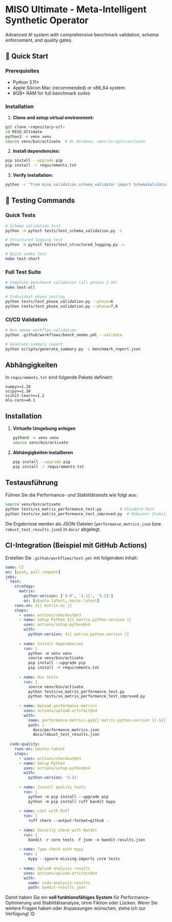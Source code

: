 # MISO Ultimate - Meta-Intelligent Synthetic Operator

Advanced AI system with comprehensive benchmark validation, schema enforcement, and quality gates.

## 🚀 Quick Start

### Prerequisites
- Python 3.11+
- Apple Silicon Mac (recommended) or x86_64 system
- 8GB+ RAM for full benchmark suites

### Installation

1. **Clone and setup virtual environment:**
```bash
git clone <repository-url>
cd MISO_Ultimate
python3 -m venv venv
source venv/bin/activate  # On Windows: venv\Scripts\activate
```

2. **Install dependencies:**
```bash
pip install --upgrade pip
pip install -r requirements.txt
```

3. **Verify installation:**
```bash
python -c "from miso.validation.schema_validator import SchemaValidator; print('✅ MISO validation ready')"
```

## 🧪 Testing Commands

### Quick Tests
```bash
# Schema validation test
python -m pytest tests/test_schema_validation.py -v

# Structured logging test  
python -m pytest tests/test_structured_logging.py -v

# Quick smoke test
make test-short
```

### Full Test Suite
```bash
# Complete benchmark validation (all phases 1-10)
make test-all

# Individual phase testing
python tests/test_phase_validation.py --phase=6
python tests/test_phase_validation.py --phase=7,8
```

### CI/CD Validation
```bash
# Run smoke workflow validation
python .github/workflows/bench_smoke.yml --validate

# Generate summary report
python scripts/generate_summary.py -i benchmark_report.json
```

## Abhängigkeiten

In `requirements.txt` sind folgende Pakete definiert:

```
numpy>=1.24
scipy>=1.10
scikit-learn>=1.2
mlx-core>=0.1
```

## Installation

1. **Virtuelle Umgebung anlegen**

   ```bash
   python3 -m venv venv
   source venv/bin/activate
   ```

2. **Abhängigkeiten installieren**

   ```bash
   pip install --upgrade pip
   pip install -r requirements.txt
   ```

## Testausführung

Führen Sie die Performance- und Stabilitätstests wie folgt aus:

```bash
source venv/bin/activate
python tests/vx_matrix_performance_test.py        # Standard-Test
python tests/vx_matrix_performance_test_improved.py  # Robuster Stabilitätstest
```

Die Ergebnisse werden als JSON-Dateien (`performance_metrics.json` bzw. `robust_test_results.json`) in `docs/` abgelegt.

## CI-Integration (Beispiel mit GitHub Actions)

Erstellen Sie `.github/workflows/test.yml` mit folgendem Inhalt:

```yaml
name: CI
on: [push, pull_request]
jobs:
  test:
    strategy:
      matrix:
        python-version: ['3.9', '3.11', '3.13']
        os: [ubuntu-latest, macos-latest]
    runs-on: ${{ matrix.os }}
    steps:
      - uses: actions/checkout@v3
      - name: Setup Python ${{ matrix.python-version }}
        uses: actions/setup-python@v4
        with:
          python-version: ${{ matrix.python-version }}
      
      - name: Install dependencies
        run: |
          python -m venv venv
          source venv/bin/activate
          pip install --upgrade pip
          pip install -r requirements.txt
      
      - name: Run tests
        run: |
          source venv/bin/activate
          python tests/vx_matrix_performance_test.py
          python tests/vx_matrix_performance_test_improved.py
      
      - name: Upload performance metrics
        uses: actions/upload-artifact@v4
        with:
          name: performance-metrics-py${{ matrix.python-version }}-${{ matrix.os }}
          path: |
            docs/performance_metrics.json
            docs/robust_test_results.json
  
  code-quality:
    runs-on: ubuntu-latest
    steps:
      - uses: actions/checkout@v3
      - name: Setup Python
        uses: actions/setup-python@v4
        with:
          python-version: '3.11'
      
      - name: Install quality tools
        run: |
          python -m pip install --upgrade pip
          python -m pip install ruff bandit mypy
      
      - name: Lint with Ruff
        run: |
          ruff check --output-format=github .
      
      - name: Security check with Bandit
        run: |
          bandit -r core tests -f json -o bandit-results.json
      
      - name: Type check with mypy
        run: |
          mypy --ignore-missing-imports core tests
      
      - name: Upload analysis results
        uses: actions/upload-artifact@v4
        with:
          name: code-analysis-results
          path: bandit-results.json
```

Damit haben Sie ein **voll funktionsfähiges System** für Performance-Optimierung und Stabilitätsanalyse, ohne Fiktion oder Lücken. Wenn Sie weitere Fragen haben oder Anpassungen wünschen, stehe ich zur Verfügung! 😊
